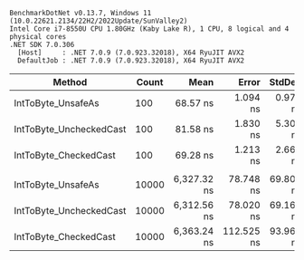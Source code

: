 ```
BenchmarkDotNet v0.13.7, Windows 11 (10.0.22621.2134/22H2/2022Update/SunValley2)
Intel Core i7-8550U CPU 1.80GHz (Kaby Lake R), 1 CPU, 8 logical and 4 physical cores
.NET SDK 7.0.306
  [Host]     : .NET 7.0.9 (7.0.923.32018), X64 RyuJIT AVX2
  DefaultJob : .NET 7.0.9 (7.0.923.32018), X64 RyuJIT AVX2
```

|                  Method | Count |        Mean |      Error |    StdDev | Ratio | Allocated |
|------------------------ |------ |------------:|-----------:|----------:|------:|----------:|
|      IntToByte_UnsafeAs |   100 |    68.57 ns |   1.094 ns |  0.970 ns |  0.85 |         - |
| IntToByte_UncheckedCast |   100 |    81.58 ns |   1.830 ns |  5.308 ns |  1.00 |         - |
|   IntToByte_CheckedCast |   100 |    69.28 ns |   1.213 ns |  2.663 ns |  0.87 |         - |
|                         |       |             |            |           |       |           |
|      IntToByte_UnsafeAs | 10000 | 6,327.32 ns |  78.748 ns | 69.808 ns |  1.00 |         - |
| IntToByte_UncheckedCast | 10000 | 6,312.56 ns |  78.020 ns | 69.163 ns |  1.00 |         - |
|   IntToByte_CheckedCast | 10000 | 6,363.24 ns | 112.525 ns | 93.964 ns |  1.01 |         - |
